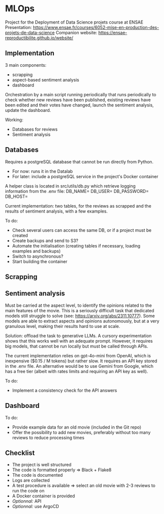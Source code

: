 # MLOps
Project for the Deployment of Data Science projets course at ENSAE
Presentation: https://www.ensae.fr/courses/6052-mise-en-production-des-projets-de-data-science
Companion website: https://ensae-reproductibilite.github.io/website/

## Implementation

3 main components:
- scrapping
- aspect-based sentiment analysis
- dashboard

Orchestration by a main script running periodically that runs periodically to check whether new reviews have been published, existing reviews have been edited and their votes have changed, launch the sentiment analysis, update the dashboard.

Working:
- Databases for reviews
- Sentiment analysis

## Databases

Requires a postgreSQL database that cannot be run directly from Python.
- For now: runs it in the Datalab
- For later: include a postgreSQL service in the project's Docker container

A helper class is located in src/utils/db.py which retrieve logging information from the .env file:
DB_NAME=
DB_USER=
DB_PASSWORD=
DB_HOST=

Current implementation: two tables, for the reviews as scrapped and the results of sentiment analysis, with a few examples.

To do:
- Check several users can access the same DB, or if a project must be created
- Create backups and send to S3?
- Automate the initialisation (creating tables if necessary, loading examples and backups)
- Switch to asynchronous?
- Start building the container

## Scrapping

## Sentiment analysis

Must be carried at the aspect level, to identify the opinions related to the main features of the movie. This is a seriously difficult task that dedicated models still struggle to solve (see: https://arxiv.org/abs/2311.10777). Some models are able to extract aspects and opinions autonomously, but at a very granulous level, making their results hard to use at scale.

Solution: offload the task to generative LLMs. A cursory experimentation shows that this works well with an adequate prompt. However, it requires big models, that cannot be run locally but must be called through APIs.

The current implementation relies on gpt-4o-mini from OpenAI, which is inexpensive ($0.15 / M tokens) but rather slow. It requires an API key stored in the .env file. An alternative would be to use Gemini from Google, which has a free tier (albeit with rates limits and requiring an API key as well).

To do:
- Implement a consistency check for the API answers

## Dashboard

To do:
- Provide example data for an old movie (included in the Git repo)
- Offer the possibility to add new movies, preferably without too many reviews to reduce processing times

## Checklist
- The project is well structured
- The code is formatted properly => Black + Flake8
- The code is documented
- Logs are collected
- A test procedure is available => select an old movie with 2-3 reviews to run the code on
- A Docker container is provided
- *Optionnal:* API
- *Optionnal:* use ArgoCD